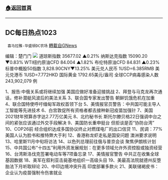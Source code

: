 ###  [:house:返回首頁](https://github.com/ourhimalayas/txt)
---


## DC每日热点1023
` 喜马拉雅-华盛顿DC农场` [轉載自GNews](https://gnews.org/zh-hans/1613309/)

编辑：楚门门
![](https://assets.gnews.org/wp-content/uploads/2021/10/DF63293E-4EC7-4951-BBD6-6439A57A8B1F-scaled.jpeg)
道琼斯指数 35677.02 ▲0.21%
纳斯达克指数 15090.20 ▼0.83%
WTI纽约原油CFD 84.004 ▲1.82%
布伦特原油CFD 84.831 ▲0.23%
标普中概股50指数 3,828.90CNY▼13.25%
美元兑人民币 1USD=6.385RMB
美元兑港币 1USD=7.772HKD
国际黄金 1792.65美元/盎司
全球CCP病毒感染人数 243,902,079 例

1、报告:中俄关系或将继续加强 美国应做好准备迎接挑战
2、拜登与马克龙再次通话，修补潜艇风波后的美法关系
3、联合国专家发出警告 朝鲜饥饿危机在加重
4、联合国特使呼吁缅甸军政权首领下台
5、美情报官员警告：中共国可能主导人工智能等先进技术
6、白宫敦促所有资格者都去接种新冠疫苗加强针
7、美国2021财年预算赤字达2.77万亿美元
8、北约秘书长 斯托尔滕贝格22日强调中台之间的紧张应该通过外交手段解决
9、美国防长重申挺台 但拒谈是否“协防台湾”
10、COP26前 经合组织达成多国协议终止对燃煤电厂的出口信贷
11、民调：77% 美国人认为脸书和推特弊大于利
12、香港称龙虾走私是国安问题 澳洲要求说明
13、哈里斯11月中旬将访法
14、以色列总理前往俄与普京会谈 聚焦伊朗核计划
15、中共国公布“十四五”利用外资发展规划：在更多领域允许外资控股或独资经营
16、台湾斯洛伐克签署电动车等7项备忘录
17、美情报官警告 中共正在收集全球基因数据
18、美军在叙利亚击毙基地组织一高级头目
19、美最高法院就德州反堕胎法下月听取辩论
20、中印边境冲突升高 印度部署多款火
21、美联储褐皮书：企业认为疫苗强制令伤害就业
